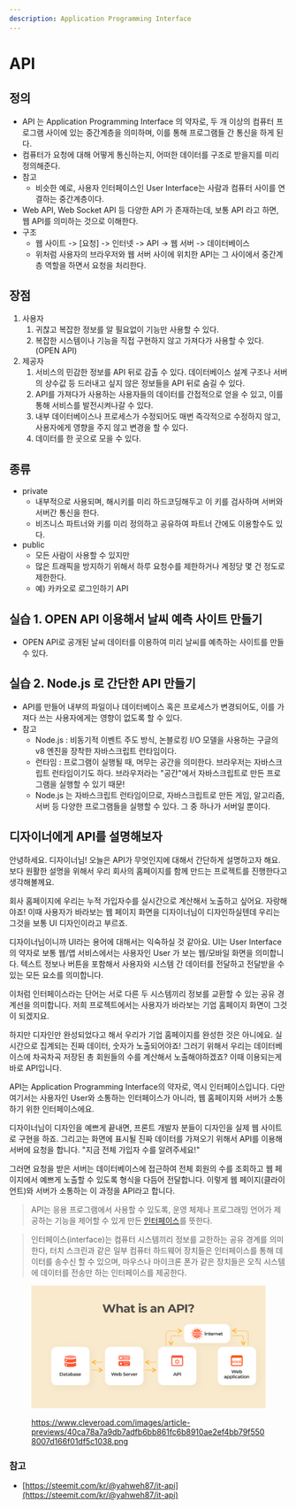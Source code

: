 ```yaml
---
description: Application Programming Interface
---
```


# API

## 정의

* API 는 Application Programming Interface 의 약자로, 두 개 이상의 컴퓨터 프로그램 사이에 있는 중간계층을 의미하며, 이를 통해 프로그램들 간 통신을 하게 된다.&#x20;
* 컴퓨터가 요청에 대해 어떻게 통신하는지, 어떠한 데이터를 구조로 받을지를 미리 정의해준다.&#x20;
* 참고
  * 비슷한 예로, 사용자 인터페이스인 User Interface는 사람과 컴퓨터 사이를 연결하는 중간계층이다.&#x20;
* Web API, Web Socket API 등 다양한 API 가 존재하는데, 보통 API 라고 하면, 웹 API를 의미하는 것으로 이해한다.&#x20;
* 구조
  * 웹 사이트 -> \[요청] -> 인터넷 -> API -> 웹 서버 -> 데이터베이스
  * 위처럼 사용자의 브라우저와 웹 서버 사이에 위치한 API는 그 사이에서 중간계층 역할을 하면서 요청을 처리한다. &#x20;

## 장점

1. 사용자&#x20;
   1. 귀찮고 복잡한 정보를 알 필요없이 기능만 사용할 수 있다.&#x20;
   2. 복잡한 시스템이나 기능을 직접 구현하지 않고 가져다가 사용할 수 있다. (OPEN API)
2. 제공자&#x20;
   1. 서비스의 민감한 정보를 API 뒤로 감출 수 있다. 데이터베이스 설계 구조나 서버의 상수값 등 드러내고 싶지 않은 정보들을 API 뒤로 숨길 수 있다.&#x20;
   2. API를 가져다가 사용하는 사용자들의 데이터를 간접적으로 얻을 수 있고, 이를 통해 서비스를 발전시켜나갈 수 있다.&#x20;
   3. 내부 데이터베이스나 프로세스가 수정되어도 매번 즉각적으로 수정하지 않고, 사용자에게 영향을 주지 않고 변경을 할 수 있다.&#x20;
   4. 데이터를 한 곳으로 모을 수 있다.&#x20;

## 종류

* private
  * 내부적으로 사용되며, 해시키를 미리 하드코딩해두고 이 키를 검사하며 서버와 서버간 통신을 한다.&#x20;
  * 비즈니스 파트너와 키를 미리 정의하고 공유하여 파트너 간에도 이용할수도 있다.
* public&#x20;
  * 모든 사람이 사용할 수 있지만&#x20;
  * 많은 트래픽을 방지하기 위해서 하루 요청수를 제한하거나 계정당 몇 건 정도로 제한한다.&#x20;
  * 예) 카카오로 로그인하기 API&#x20;

## 실습 1. OPEN API 이용해서 날씨 예측 사이트 만들기

* OPEN API로 공개된 날씨 데이터를 이용하여 미리 날씨를 예측하는 사이트를 만들 수 있다.&#x20;

## 실습 2. Node.js 로 간단한 API 만들기

* API를 만들어 내부의 파일이나 데이터베이스 혹은 프로세스가 변경되어도, 이를 가져다 쓰는 사용자에게는 영향이 없도록 할 수 있다.&#x20;
* 참고
  * Node.js : 비동기적 이벤트 주도 방식, 논블로킹 I/O 모델을 사용하는 구글의 v8 엔진을 장착한 자바스크립트 런타임이다.&#x20;
  * 런타임 : 프로그램이 실행될 때, 머무는 공간을 의미한다. 브라우저는 자바스크립트 런타임이기도 하다. 브라우저라는 "공간"에서 자바스크립트로 만든 프로그램을 실행할 수 있기 때문!&#x20;
  * Node.js 는 자바스크립트 런타임이므로, 자바스크립트로 만든 게임, 알고리즘, 서버 등 다양한 프로그램들을 실행할 수 있다. 그 중 하나가 서버일 뿐이다.&#x20;



## 디자이너에게 API를 설명해보자&#x20;

안녕하세요. 디자이너님! 오늘은 API가 무엇인지에 대해서 간단하게 설명하고자 해요. 보다 원활한 설명을 위해서 우리 회사의 홈페이지를 함께 만드는 프로젝트를 진행한다고 생각해볼께요.&#x20;

회사 홈페이지에 우리는 누적 가입자수를 실시간으로 계산해서 노출하고 싶어요. 자랑해야죠! 이때 사용자가 바라보는 웹 페이지 화면을 디자이너님이 디자인하실텐데 우리는 그것을 보통 UI 디자인이라고 부르죠.&#x20;

디자이너님이니까 UI라는 용어에 대해서는 익숙하실 것 같아요. UI는 User Interface 의 약자로 보통 웹/앱 서비스에서는 사용자인 User 가 보는 웹/모바일 화면을 의미합니다. 텍스트 정보나 버튼을 포함해서 사용자와 시스템 간 데이터를 전달하고 전달받을 수 있는 모든 요소를 의미합니다.&#x20;

이처럼 인터페이스라는 단어는 서로 다른 두 시스템끼리 정보를 교환할 수 있는 공유 경계선을 의미합니다. 저희 프로젝트에서는 사용자가 바라보는 기업 홈페이지 화면이 그것이 되겠지요.&#x20;

하지만 디자인만 완성되었다고 해서 우리가 기업 홈페이지를 완성한 것은 아니에요. 실시간으로 집계되는 진짜 데이터, 숫자가 노출되어야죠! 그러기 위해서 우리는 데이터베이스에 차곡차곡 저장된 총 회원들의 수를 계산해서 노출해야하겠죠? 이때 이용되는게 바로 API입니다.&#x20;

API는 Application Programming Interface의 약자로, 역시 인터페이스입니다. 다만 여기서는 사용자인 User와 소통하는 인터페이스가 아니라, 웹 홈페이지와 서버가 소통하기 위한 인터페이스에요.&#x20;

디자이너님이 디자인을 예쁘게 끝내면, 프론트 개발자 분들이 디자인을 실제 웹 사이트로 구현을 하죠. 그리고는 화면에 표시될 진짜 데이터를 가져오기 위해서 API를 이용해 서버에 요청을 합니다. "지금 전체 가입자 수를 알려주세요!"&#x20;

그러면 요청을 받은 서버는 데이터베이스에 접근하여 전체 회원의 수를 조회하고 웹 페이지에서 예쁘게 노출할 수 있도록 형식을 다듬어 전달합니다. 이렇게 웹 페이지(클라이언트)와 서버가 소통하는 이 과정을 API라고 합니다.&#x20;



> API는 응용 프로그램에서 사용할 수 있도록, 운영 체제나 프로그래밍 언어가 제공하는 기능을 제어할 수 있게 만든 [인터페이스](https://ko.wikipedia.org/wiki/%EC%9D%B8%ED%84%B0%ED%8E%98%EC%9D%B4%EC%8A%A4\_\(%EC%BB%B4%ED%93%A8%ED%8C%85\))를 뜻한다.

> 인터페이스(interface)는 컴퓨터 시스템끼리 정보를 교한하는 공유 경계를 의미한다, 터치 스크린과 같은 일부 컴퓨터 하드웨어 장치들은 인터페이스를 통해 데이터를 송수신 할 수 있으며, 마우스나 마이크론 폰가 같은 장치들은 오직 시스템에 데이터를 전송만 하는 인터페이스를 제공한다.

<figure><img src="../../.gitbook/assets/image (1) (1) (1).png" alt=""><figcaption><p><a href="https://www.cleveroad.com/images/article-previews/40ca78a7a9db7adfb6bb861fc6b8910ae2ef4bb79f5508007d166f01df5c1038.png">https://www.cleveroad.com/images/article-previews/40ca78a7a9db7adfb6bb861fc6b8910ae2ef4bb79f5508007d166f01df5c1038.png</a></p></figcaption></figure>

### 참고

* [https://steemit.com/kr/@yahweh87/it-api](https://steemit.com/kr/@yahweh87/it-api)
